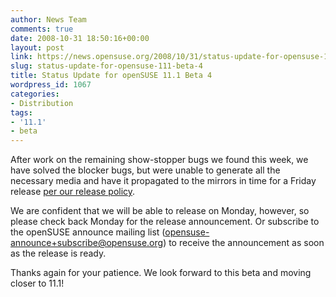 ```yaml
---
author: News Team
comments: true
date: 2008-10-31 18:50:16+00:00
layout: post
link: https://news.opensuse.org/2008/10/31/status-update-for-opensuse-111-beta-4/
slug: status-update-for-opensuse-111-beta-4
title: Status Update for openSUSE 11.1 Beta 4
wordpress_id: 1067
categories:
- Distribution
tags:
- '11.1'
- beta
---
```


After work on the remaining show-stopper bugs we found this week, we have solved the blocker bugs, but were unable to generate all the necessary media and have it propagated to the mirrors in time for a Friday release [per our release policy](//lizards.opensuse.org/2008/10/22/why-do-we-release-opensuse-on-thursdays-or-why-do-we-slip/).

We are confident that we will be able to release on Monday, however, so please check back Monday for the release announcement. Or subscribe to the openSUSE announce mailing list (opensuse-announce+subscribe@opensuse.org) to receive the announcement as soon as the release is ready.

Thanks again for your patience. We look forward to this beta and moving closer to 11.1!
